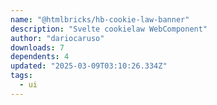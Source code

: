 ```yaml
---
name: "@htmlbricks/hb-cookie-law-banner"
description: "Svelte cookielaw WebComponent"
author: "dariocaruso"
downloads: 7
dependents: 4
updated: "2025-03-09T03:10:26.334Z"
tags: 
  - ui
---
```

